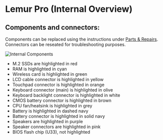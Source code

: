 # Lemur Pro (Internal Overview)

## Components and connectors:

Components can be replaced using the instructions under [Parts & Repairs](./repairs.md). Connectors can be reseated for troubleshooting purposes.

![Internal Components](./img/components-highlighted.jpg)

- M.2 SSDs are highlighted in red
- RAM is highlighted in cyan
- Wireless card is highlighted in green
- LCD cable connector is highlighted in yellow
- Touchpad connector is highlighted in orange
- Keyboard connector (main) is highlighted in olive
- Keyboard backlight connector is highlighted in white
- CMOS battery connector is highlighted in brown
- CPU fan/heatsink is highlighted in grey
- Battery is highlighted in dashed navy
- Battery connector is highlighted in solid navy
- Speakers are highlighted in purple
- Speaker connectors are highlighted in pink
- BIOS flash chip (U33), not highlighted
